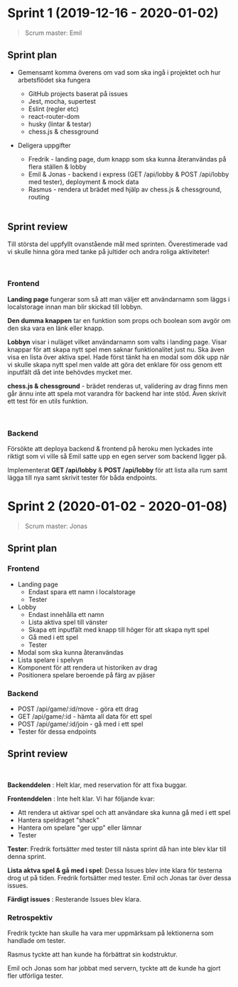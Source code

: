 # Sprint 1 (2019-12-16 - 2020-01-02)
> Scrum master: Emil

## Sprint plan

* Gemensamt komma överens om vad som ska ingå i projektet och hur arbetsflödet ska fungera
  * GitHub projects baserat på issues
  * Jest, mocha, supertest
  * Eslint (regler etc)
  * react-router-dom
  * husky (lintar & testar)
  * chess.js & chessground
* Deligera uppgifter
  * Fredrik - landing page, dum knapp som ska kunna återanvändas på flera ställen & lobby
  * Emil & Jonas - backend i express (GET /api/lobby & POST /api/lobby med tester), deployment & mock data
  * Rasmus - rendera ut brädet med hjälp av chess.js & chessground, routing

  <br/>
## Sprint review

Till största del uppfyllt ovanstående mål med sprinten. Överestimerade vad vi skulle hinna göra med tanke på jultider och andra roliga aktiviteter!

<br/>

### Frontend

**Landing page** fungerar som så att man väljer ett användarnamn som läggs i localstorage innan man blir skickad till lobbyn.

**Den dumma knappen** tar en funktion som props och boolean som avgör om den ska vara en länk eller knapp.

**Lobbyn** visar i nuläget vilket användarnamn som valts i landing page. Visar knappar för att skapa nytt spel men saknar funktionalitet just nu. Ska även visa en lista över aktiva spel. Hade först tänkt ha en modal som dök upp när vi skulle skapa nytt spel men valde att göra det enklare för oss genom ett inputfält då det inte behövdes mycket mer.

**chess.js & chessground** - brädet renderas ut, validering av drag finns men går ännu inte att spela mot varandra för backend har inte stöd. Även skrivit ett test för en utils funktion.

<br/>

### Backend

Försökte att deploya backend & frontend på heroku men lyckades inte riktigt som vi ville så Emil satte upp en egen server som backend ligger på. 

Implementerat **GET /api/lobby** & **POST /api/lobby** för att lista alla rum samt lägga till nya samt skrivit tester för båda endpoints.


# Sprint 2 (2020-01-02 - 2020-01-08)
> Scrum master: Jonas

## Sprint plan

### Frontend
* Landing page
  * Endast spara ett namn i localstorage
  * Tester
* Lobby
  * Endast innehålla ett namn
  * Lista aktiva spel till vänster
  * Skapa ett inputfält med knapp till höger för att skapa nytt spel
  * Gå med i ett spel
  * Tester
* Modal som ska kunna återanvändas
* Lista spelare i spelvyn
* Komponent för att rendera ut historiken av drag
* Positionera spelare beroende på färg av pjäser

### Backend
* POST /api/game/:id/move - göra ett drag
* GET /api/game/:id - hämta all data för ett spel
* POST /api/game/:id/join - gå med i ett spel
* Tester för dessa endpoints


## Sprint review

<br/>

**Backenddelen** : Helt klar, med reservation för att fixa buggar. 

**Frontenddelen** : Inte helt klar. 
Vi har följande kvar:
* Att rendera ut aktivar spel och att användare ska kunna gå med i ett spel
* Hantera speldraget "shack"
* Hantera om spelare "ger upp" eller lämnar
* Tester 

**Tester**: Fredrik fortsätter med tester till nästa sprint då han inte blev klar till denna sprint.

**Lista aktva spel & gå med i spel**: Dessa Issues blev inte klara för testerna drog ut på tiden. Fredrik fortsätter med tester. Emil och Jonas tar över dessa issues.

**Färdigt issues** : Resterande Issues blev klara.  

### Retrospektiv

Fredrik tyckte han skulle ha vara mer uppmärksam på lektionerna som handlade om tester.

Rasmus tyckte att han kunde ha förbättrat sin kodstruktur.

Emil och Jonas som har jobbat med servern, tyckte att de kunde ha gjort fler utförliga tester.